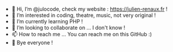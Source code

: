 - 👋 Hi, I’m @julocode, check my website : https://julien-renaux.fr !
- 👀 I’m interested in coding, theatre, music, not very original !
- 🌱 I’m currently learning PHP !
- 💞️ I’m looking to collaborate on ... I don't know !
- 📫 How to reach me ... You can reach me on this GitHub :)
- 🙌 Bye everyone ! 

<!---
julocode/julocode is a ✨ special ✨ repository because its `README.md` (this file) appears on your GitHub profile.
You can click the Preview link to take a look at your changes.
--->
